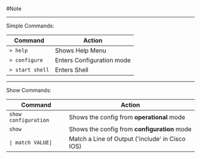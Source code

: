 #Note

---
Simple Commands:

| Command         | Action                    |
| --------------- | ------------------------- |
| `> help`        | Shows Help Menu           |
| `> configure`   | Enters Configuration mode |
| `> start shell` | Enters Shell              |

---
Show Commands:

| Command              | Action                                          |
| -------------------- | ----------------------------------------------- |
| `show configuration` | Shows the config from **operational** mode      |
| `show`               | Shows the config from **configuration** mode    |
| `\| match VALUE\|`   | Match a Line of Output ('include' in Cisco IOS) |
